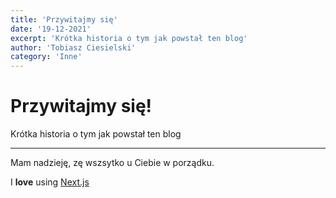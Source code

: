 ```yaml
---
title: 'Przywitajmy się'
date: '19-12-2021'
excerpt: 'Krótka historia o tym jak powstał ten blog'
author: 'Tobiasz Ciesielski'
category: 'Inne'
---
```


# Przywitajmy się!

Krótka historia o tym jak powstał ten blog

---

Mam nadzieję, zę wszsytko u Ciebie w porządku.

I **love** using [Next.js](https://nextjs.org/)
